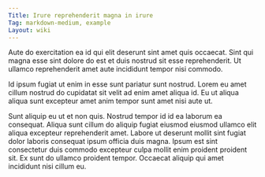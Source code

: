 ```yaml
---
Title: Irure reprehenderit magna in irure
Tag: markdown-medium, example
Layout: wiki
---
```

Aute do exercitation ea id qui elit deserunt sint amet quis occaecat. Sint qui magna esse sint dolore do est et duis nostrud sit esse reprehenderit. Ut ullamco reprehenderit amet aute incididunt tempor nisi commodo.

Id ipsum fugiat ut enim in esse sunt pariatur sunt nostrud. Lorem eu amet cillum nostrud do cupidatat sit velit ad enim amet aliqua id. Eu ut aliqua aliqua sunt excepteur amet anim tempor sunt amet nisi aute ut.

Sunt aliquip eu ut et non quis. Nostrud tempor id id ea laborum ea consequat. Aliqua sunt cillum do aliquip fugiat eiusmod eiusmod ullamco elit aliqua excepteur reprehenderit amet. Labore ut deserunt mollit sint fugiat dolor laboris consequat ipsum officia duis magna. Ipsum est sint consectetur duis commodo excepteur culpa mollit enim proident proident sit. Ex sunt do ullamco proident tempor. Occaecat aliquip qui amet incididunt nisi cillum eu.
